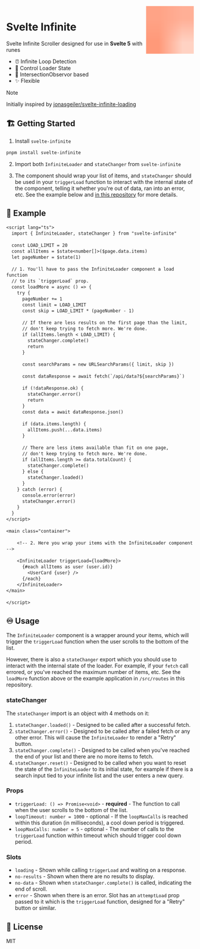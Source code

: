 <img align="right" src="https://raw.githubusercontent.com/ndom91/svelte-infinite/51683d459ae954a99e7c5c25817ed667678a0840/src/assets/SvelteLogo.svg" alt="Svelte Logo" width="128px" />

# Svelte Infinite

Svelte Infinite Scroller designed for use in **Svelte 5** with runes

- ⏰ Infinite Loop Detection
- 📣 Control Loader State
- 🔎 IntersectionObservor based
- ✨ Flexible

> [!NOTE]
> Initially inspired by [jonasgeiler/svelte-infinite-loading](https://github.com/jonasgeiler/svelte-infinite-loading)

## 🏗️ Getting Started

1. Install `svelte-infinite`

```bash
pnpm install svelte-infinite
```

2. Import both `InfiniteLoader` and `stateChanger` from `svelte-infinite`

3. The component should wrap your list of items, and `stateChanger` should be used in your `triggerLoad` function to interact with the internal state of the component, telling it whether you're out of data, ran into an error, etc. See the example below and [in this repository](https://github.com/ndom91/svelte-infinite/blob/main/src/routes/%2Bpage.svelte#L12-L50) for more details.

## 🍍 Example 

```svelte
<script lang="ts">
  import { InfiniteLoader, stateChanger } from "svelte-infinite"

  const LOAD_LIMIT = 20
  const allItems = $state<number[]>($page.data.items)
  let pageNumber = $state(1)

  // 1. You'll have to pass the InfiniteLoader component a load function
  // to its `triggerLoad` prop.
  const loadMore = async () => {
    try {
      pageNumber += 1
      const limit = LOAD_LIMIT
      const skip = LOAD_LIMIT * (pageNumber - 1)

      // If there are less results on the first page than the limit,
      // don't keep trying to fetch more. We're done.
      if (allItems.length < LOAD_LIMIT) {
        stateChanger.complete()
        return
      }

      const searchParams = new URLSearchParams({ limit, skip })

      const dataResponse = await fetch(`/api/data?${searchParams}`)

      if (!dataResponse.ok) {
        stateChanger.error()
        return
      }
      const data = await dataResponse.json()

      if (data.items.length) {
        allItems.push(...data.items)
      }

      // There are less items available than fit on one page,
      // don't keep trying to fetch more. We're done.
      if (allItems.length >= data.totalCount) {
        stateChanger.complete()
      } else {
        stateChanger.loaded()
      }
    } catch (error) {
      console.error(error)
      stateChanger.error()
    }
  }
</script>

<main class="container">

    <!-- 2. Here you wrap your items with the InfiniteLoader component -->

    <InfiniteLoader triggerLoad={loadMore}>
      {#each allItems as user (user.id)}
        <UserCard {user} />
      {/each}
    </InfiniteLoader>
</main>

</script>
```

## ♾️ Usage

The `InfiniteLoader` component is a wrapper around your items, which will trigger the `triggerLoad` function when the user scrolls to the bottom of the list.

However, there is also a `stateChanger` export which you should use to interact with the internal state of the loader. For example, if your `fetch` call errored, or you've reached the maximum number of items, etc. See the `loadMore` function above or the example application in `/src/routes` in this repository.

### stateChanger

The `stateChanger` import is an object with 4 methods on it:

1. `stateChanger.loaded()` - Designed to be called after a successful fetch.
2. `stateChanger.error()` - Designed to be called after a failed fetch or any other error. This will cause the `InfiniteLoader` to render a "Retry" button.
3. `stateChanger.complete()` - Designed to be called when you've reached the end of your list and there are no more items to fetch.
4. `stateChanger.reset()` - Designed to be called when you want to reset the state of the `InfiniteLoader` to its initial state, for example if there is a search input tied to your infinite list and the user enters a new query.

### Props

- `triggerLoad: () => Promise<void>` - **required** - The function to call when the user scrolls to the bottom of the list.
- `loopTimeout: number = 1000` - optional - If the `loopMaxCalls` is reached within this duration (in milliseconds), a cool down period is triggered.
- `loopMaxCalls: number = 5` - optional - The number of calls to the `triggerLoad` function within timeout which should trigger cool down period.

### Slots

- `loading` - Shown while calling `triggerLoad` and waiting on a response.
- `no-results` - Shown when there are no results to display.
- `no-data` - Shown when `stateChanger.complete()` is called, indicating the end of scroll.
- `error` - Shown when there is an error. Slot has an `attemptLoad` prop passed to it which is the `triggerLoad` function, designed for a "Retry" button or similar.

## 📝 License

MIT
